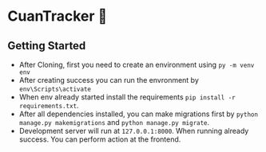 # CuanTracker 💸

## Getting Started
- After Cloning, first you need to create an environment using `py -m venv env`
- After creating success you can run the envronment by `env\Scripts\activate`
- When env already started install the requirements `pip install -r requirements.txt`.
- After all dependencies installed, you can make migrations first by `python manage.py makemigrations` and `python manage.py migrate`.
- Development server will run at `127.0.0.1:8000`. When running already success. You can perform action at the frontend.
